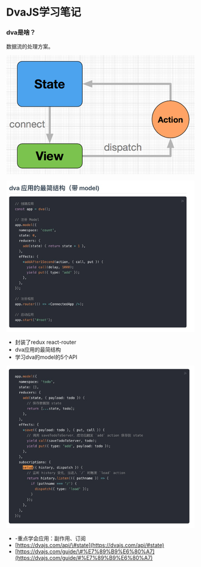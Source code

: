 # DvaJS学习笔记

### dva是啥？

数据流的处理方案。

![](../.gitbook/assets/image%20%288%29.png)

![](../.gitbook/assets/image%20%287%29.png)

* 封装了redux  react-router
* dva应用的最简结构
* 学习dva的model的5个API

![](../.gitbook/assets/image%20%286%29.png)

* -重点学会应用：副作用、订阅
* [https://dvajs.com/api/\#state](https://dvajs.com/api/#state)
* [https://dvajs.com/guide/\#%E7%89%B9%E6%80%A7](https://dvajs.com/guide/#%E7%89%B9%E6%80%A7)

